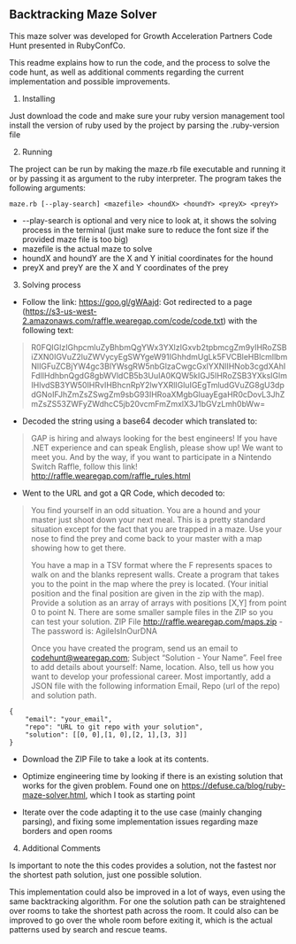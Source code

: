 Backtracking Maze Solver
------------------------

This maze solver was developed for Growth Acceleration Partners Code Hunt presented in RubyConfCo.

This readme explains how to run the code, and the process to solve the code hunt, as well as additional comments regarding the current implementation and possible improvements.

1. Installing

Just download the code and make sure your ruby version management tool install the version of ruby used by the project by parsing the .ruby-version file

2. Running

The project can be run by making the maze.rb file executable and running it or by passing it as argument to the ruby interpreter. The program takes the following arguments:

`maze.rb [--play-search] <mazefile> <houndX> <houndY> <preyX> <preyY>`

* --play-search is optional and very nice to look at, it shows the solving process in the terminal (just make sure to reduce the font size if the provided maze file is too big)
* mazefile is the actual maze to solve
* houndX and houndY are the X and Y initial coordinates for the hound
* preyX and preyY are the X and Y coordinates of the prey

3. Solving process

* Follow the link: https://goo.gl/gWAajd: Got redirected to a page (https://s3-us-west-2.amazonaws.com/raffle.wearegap.com/code/code.txt) with the following text:

> R0FQIGlzIGhpcmluZyBhbmQgYWx3YXlzIGxvb2tpbmcgZm9yIHRoZSBiZXN0IGVuZ2luZWVycyEgSWYgeW91IGhhdmUgLk5FVCBleHBlcmllbmNlIGFuZCBjYW4gc3BlYWsgRW5nbGlzaCwgcGxlYXNlIHNob3cgdXAhIFdlIHdhbnQgdG8gbWVldCB5b3UuIA0KQW5kIGJ5IHRoZSB3YXksIGlmIHlvdSB3YW50IHRvIHBhcnRpY2lwYXRlIGluIGEgTmludGVuZG8gU3dpdGNoIFJhZmZsZSwgZm9sbG93IHRoaXMgbGluayEgaHR0cDovL3JhZmZsZS53ZWFyZWdhcC5jb20vcmFmZmxlX3J1bGVzLmh0bWw=

* Decoded the string using a base64 decoder which translated to:

> GAP is hiring and always looking for the best engineers! If you have .NET experience and can speak English, please show up! We want to meet you. 
> And by the way, if you want to participate in a Nintendo Switch Raffle, follow this link! http://raffle.wearegap.com/raffle_rules.html

*  Went to the URL and got a QR Code, which decoded to:

> You find yourself in an odd situation. You are a hound and your master just shoot down your next meal. This is a pretty standard situation except for the fact that you are trapped in a maze. Use your nose to find the prey and come back to your master with a map showing how to get there.  
>
> You have a map in a TSV format where the F represents spaces to walk on and the blanks represent walls. Create a program that takes you to the point in the map where the prey is located. (Your initial position and the final position are given in the zip with the map). Provide a solution as an array of arrays with positions [X,Y] from point 0 to point N. There are some smaller sample files in the ZIP so you can test your solution.  ZIP File http://raffle.wearegap.com/maps.zip - The password is: AgileIsInOurDNA
> 
> Once you have created the program, send us an email to codehunt@wearegap.com; Subject “Solution - Your Name”. Feel free to add details about yourself: Name, location. Also, tell us how you want to develop your professional career.  Most importantly, add a JSON file with the following information Email, Repo (url of the repo) and solution path.

```
{
    "email": "your_email",
    "repo": "URL to git repo with your solution",
    "solution": [[0, 0],[1, 0],[2, 1],[3, 3]]
}
```

* Download the ZIP File to take a look at its contents.

* Optimize engineering time by looking if there is an existing solution that works for the given problem. Found one on https://defuse.ca/blog/ruby-maze-solver.html, which I took as starting point

* Iterate over the code adapting it to the use case (mainly changing parsing), and fixing some implementation issues regarding maze borders and open rooms

4. Additional Comments

Is important to note the this codes provides a solution, not the fastest nor the shortest path solution, just one possible solution.

This implementation could also be improved in a lot of ways, even using the same backtracking algorithm. For one the solution path can be straightened over rooms to take the shortest path across the room. It could also can be improved to go over the whole room before exiting it, which is the actual patterns used by search and rescue teams.

